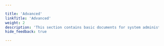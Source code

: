 ```yaml
---

title: 'Advanced'
linkTitle: 'Advanced'
weight: 2
description: 'This section contains basic documents for system administrators'
hide_feedback: true

---
```

